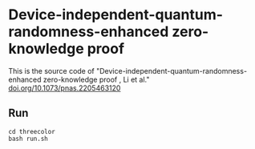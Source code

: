 # Device-independent-quantum-randomness-enhanced zero-knowledge proof

This is the source code of "Device-independent-quantum-randomness-enhanced zero-knowledge proof , Li et al." [doi.org/10.1073/pnas.2205463120](https://doi.org/10.1073/pnas.2205463120)

## Run

```
cd threecolor
bash run.sh
```
